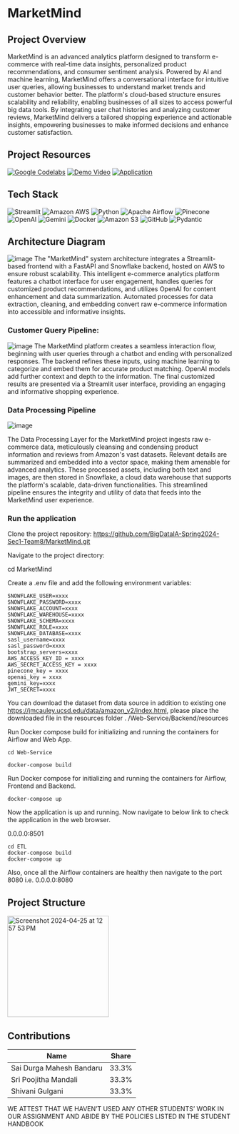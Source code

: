 # MarketMind

## Project Overview
MarketMind is an advanced analytics platform designed to transform e-commerce with real-time data insights, personalized product recommendations, and consumer sentiment analysis. Powered by AI and machine learning, MarketMind offers a conversational interface for intuitive user queries, allowing businesses to understand market trends and customer behavior better. The platform's cloud-based structure ensures scalability and reliability, enabling businesses of all sizes to access powerful big data tools. By integrating user chat histories and analyzing customer reviews, MarketMind delivers a tailored shopping experience and actionable insights, empowering businesses to make informed decisions and enhance customer satisfaction.

## Project Resources
[![Google Codelabs](https://img.shields.io/badge/-Google%20Codelabs-blue?style=for-the-badge)](https://codelabs-preview.appspot.com/?file_id=1jgCXONoiZ2SUPDW-pyuGT_dZhfNW3Q1h9VHunhrVhK4#0)
[![Demo Video](https://img.shields.io/badge/-Demo%20Video-red?style=for-the-badge)](https://www.youtube.com/watch?v=WFkK3tz0280)
[![Application](https://img.shields.io/badge/-Application-yellow?style=for-the-badge)](http://52.14.6.11:8501/)

## Tech Stack
![Streamlit](https://img.shields.io/badge/Streamlit-FF4B4B?style=for-the-badge&logo=streamlit&logoColor=white)
![Amazon AWS](https://img.shields.io/badge/Amazon_AWS-FF9900?style=for-the-badge&logo=amazon-aws&logoColor=white)
![Python](https://img.shields.io/badge/Python-4B8BBE?style=for-the-badge&logo=python&logoColor=yellow)
![Apache Airflow](https://img.shields.io/badge/Apache_Airflow-00A7E1?style=for-the-badge&logo=apache-airflow&logoColor=white)
![Pinecone](https://img.shields.io/badge/Pinecone-6558F5?style=for-the-badge&logo=pinecone&logoColor=white)
![OpenAI](https://img.shields.io/badge/OpenAI-412991?style=for-the-badge&logo=openai&logoColor=white)
![Gemini](https://img.shields.io/badge/Gemini-purple?style=for-the-badge)
![Docker](https://img.shields.io/badge/Docker-0db7ed?style=for-the-badge&logo=docker&logoColor=white)
![Amazon S3](https://img.shields.io/badge/Amazon_S3-F7CA18?style=for-the-badge&logo=amazon-s3&logoColor=white)
![GitHub](https://img.shields.io/badge/GitHub-100000?style=for-the-badge&logo=github&logoColor=white)
![Pydantic](https://img.shields.io/badge/Pydantic-2D9CDB?style=for-the-badge&logo=pydantic&logoColor=white)

## Architecture Diagram
![image](https://github.com/BigDataIA-Spring2024-Sec1-Team8/final-project-proposal/assets/114782541/8d90aa23-27e9-48d7-86b2-763036d65b23)
The "MarketMind" system architecture integrates a Streamlit-based frontend with a FastAPI and Snowflake backend, hosted on AWS to ensure robust scalability. This intelligent e-commerce analytics platform features a chatbot interface for user engagement, handles queries for customized product recommendations, and utilizes OpenAI for content enhancement and data summarization. Automated processes for data extraction, cleaning, and embedding convert raw e-commerce information into accessible and informative insights.

### Customer Query Pipeline:
![image](https://github.com/BigDataIA-Spring2024-Sec1-Team8/final-project-proposal/assets/114782541/dc45d4d2-c635-4cc2-be95-7d5a56181774)
The MarketMind platform creates a seamless interaction flow, beginning with user queries through a chatbot and ending with personalized responses. The backend refines these inputs, using machine learning to categorize and embed them for accurate product matching. OpenAI models add further context and depth to the information. The final customized results are presented via a Streamlit user interface, providing an engaging and informative shopping experience.

### Data Processing Pipeline
![image](https://github.com/BigDataIA-Spring2024-Sec1-Team8/final-project-proposal/assets/114782541/350ef92f-a813-4d72-a92b-c49c75034696)

The Data Processing Layer for the MarketMind project ingests raw e-commerce data, meticulously cleansing and condensing product information and reviews from Amazon's vast datasets. Relevant details are summarized and embedded into a vector space, making them amenable for advanced analytics. These processed assets, including both text and images, are then stored in Snowflake, a cloud data warehouse that supports the platform's scalable, data-driven functionalities. This streamlined pipeline ensures the integrity and utility of data that feeds into the MarketMind user experience.

### Run the application

Clone the project repository:
https://github.com/BigDataIA-Spring2024-Sec1-Team8/MarketMind.git

Navigate to the project directory:

cd MarketMind

Create a .env file and add the following environment variables:
```
SNOWFLAKE_USER=xxxx
SNOWFLAKE_PASSWORD=xxxx
SNOWFLAKE_ACCOUNT=xxxx
SNOWFLAKE_WAREHOUSE=xxxx
SNOWFLAKE_SCHEMA=xxxx
SNOWFLAKE_ROLE=xxxx
SNOWFLAKE_DATABASE=xxxx
sasl_username=xxxx
sasl_password=xxxx
bootstrap_servers=xxxx
AWS_ACCESS_KEY_ID = xxxx
AWS_SECRET_ACCESS_KEY = xxxx
pinecone_key = xxxx
openai_key = xxxx
gemini_key=xxxx
JWT_SECRET=xxxx
```

You can download the dataset from data source in addition to existing one https://jmcauley.ucsd.edu/data/amazon_v2/index.html, please place the downloaded file in the resources folder .
/Web-Service/Backend/resources

Run Docker compose build for initializing and running the containers for Airflow and Web App.

```
cd Web-Service

docker-compose build
```

Run Docker compose for initializing and running the containers for Airflow, Frontend and Backend.

```
docker-compose up
```

Now the application is up and running. Now navigate to below link to check the application in the web browser.

0.0.0.0:8501

```
cd ETL
docker-compose build
docker-compose up
```
Also, once all the Airflow containers are healthy then navigate to the port 8080 i.e. 0.0.0.0:8080

## Project Structure

<img width="227" alt="Screenshot 2024-04-25 at 12 57 53 PM" src="https://github.com/BigDataIA-Spring2024-Sec1-Team8/MarketMind/assets/114782541/c5d3f2f3-4b1b-44eb-83ef-cfbde33762ac">

## Contributions
| Name                     | Share  |
|--------------------------|--------|
| Sai Durga Mahesh Bandaru | 33.3%  |
| Sri Poojitha Mandali     | 33.3%  |
| Shivani Gulgani          | 33.3%  |

WE ATTEST THAT WE HAVEN’T USED ANY OTHER STUDENTS’ WORK IN OUR ASSIGNMENT AND ABIDE BY THE POLICIES LISTED IN THE STUDENT HANDBOOK
